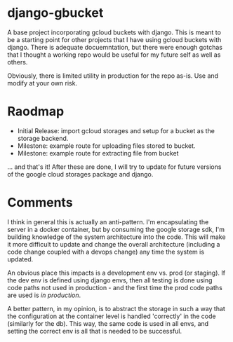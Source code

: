 # django-gbucket

A base project incorporating gcloud buckets with django. This is meant to be a starting point for other projects that I have using gcloud buckets with django. There is adequate docuemntation, but there were
enough gotchas that I thought a working repo would be useful for my future self as well as others.

Obviously, there is limited utility in production for the repo as-is. Use and modify at your own risk.

# Raodmap
* Initial Release: import gcloud storages and setup for a bucket as the storage backend.
* Milestone: example route for uploading files stored to bucket.
* Milestone: example route for extracting file from bucket

... and that's it! After these are done, I will try to update for future versions of the google cloud storages package and django.



# Comments

I think in general this is actually an anti-pattern. I'm encapsulating the server in a docker container, but by consuming the google storage sdk, I'm building knowledge of the system architecture into the code. This will make it more difficult to update and change the overall architecture (including a code change coupled with a devops change) any time the system is updated.

An obvious place this impacts is a development env vs. prod (or staging). If the dev env is defined using django envs, then all testing is done using code paths not used in production - and the first time the prod code paths are used is *in production*.

A better pattern, in my opinion, is to abstract the storage in such a way that the configuration at the container level is handled 'correctly' in the code (similarly for the db). This way, the same 
code is used in all envs, and setting the correct env is all that is needed to be successful.
